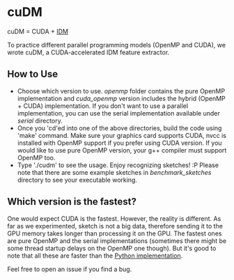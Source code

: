 # cuDM
cuDM = CUDA + [IDM](http://rationale.csail.mit.edu/publications/Ouyang2009IJCAI.pdf)

To practice different parallel programming models (OpenMP and CUDA), we wrote cuDM, a CUDA-accelerated IDM feature extractor. 

## How to Use
* Choose which version to use. *openmp* folder contains the pure OpenMP implementation and *cuda_openmp* version includes the hybrid (OpenMP + CUDA) implementation. If you don't want to use a parallel implementation, you can use the serial implementation available under *serial* directory.
* Once you 'cd'ed into one of the above directories, build the code using 'make' command. Make sure your graphics card supports CUDA, nvcc is installed with OpenMP support if you prefer using CUDA version. If you would like to use pure OpenMP version, your g++ compiler must support OpenMP too.
* Type './cudm' to see the usage. Enjoy recognizing sketches! :P Please note that there are some example sketches in *benchmark_sketches* directory to see your executable working.

## Which version is the fastest?
One would expect CUDA is the fastest. However, the reality is different. As far as we experimented, sketch is not a big data, therefore sending it to the GPU memory takes longer than processing it on the GPU. The fastest ones are pure OpenMP and the serial implementations (sometimes there might be some thread startup delays on the OpenMP one though). But it's good to note that all these are faster than the [Python implementation](http://github.com/ozymaxx/sketchfe). 

Feel free to open an issue if you find a bug.
